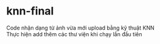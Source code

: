 # knn-final
Code nhận dạng từ ảnh vừa mới upload bằng kỹ thuật KNN</br>
Thực hiện add thêm các thư viện khi chạy lần đầu tiên
